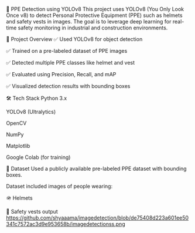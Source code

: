 🦺 PPE Detection using YOLOv8
This project uses YOLOv8 (You Only Look Once v8) to detect Personal Protective Equipment (PPE) such as helmets and safety vests in images. The goal is to leverage deep learning for real-time safety monitoring in industrial and construction environments.

📌 Project Overview
✅ Used YOLOv8 for object detection

✅ Trained on a pre-labeled dataset of PPE images

✅ Detected multiple PPE classes like helmet and vest

✅ Evaluated using Precision, Recall, and mAP

✅ Visualized detection results with bounding boxes

🛠️ Tech Stack
Python 3.x

YOLOv8 (Ultralytics)

OpenCV

NumPy

Matplotlib

Google Colab (for training)

🧪 Dataset
Used a publicly available pre-labeled PPE dataset with bounding boxes.

Dataset included images of people wearing:

🪖 Helmets

🦺 Safety vests
output https://github.com/shyaaama/imagedetection/blob/de75408d223a601ee50341c7572ac3d9e953658b/imagedetectionss.png

